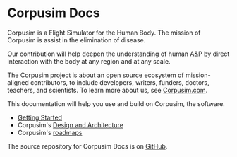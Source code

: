 # Corpusim Docs

Corpusim is a Flight Simulator for the Human Body. The mission of Corpusim is assist in the elimination of disease. 

Our contribution will help deepen the understanding of human A&P by direct interaction with the body at any region and at any scale.

The Corpusim project is about an open source ecosystem of mission-aligned contributors, to include developers, writers, funders, doctors, teachers, and scientists. To learn more about us, see [Corpusim.com](https://corpusim.com).

This documentation will help you use and build on Corpusim, the software. 

- [Getting Started](getting-started.md)
- Corpusim's [Design and Architecture](design_and_architecture.md)
- Corpusim's [roadmaps](roadmaps.md)



The source repository for Corpusim Docs is on [GitHub](https://github.com/Corpusim/corpusim-docs).

